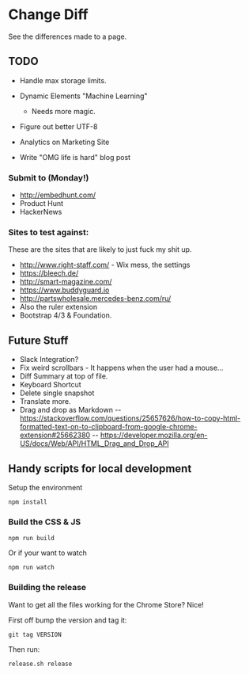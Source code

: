 # Change Diff

See the differences made to a page.

## TODO

  - Handle max storage limits.
  - Dynamic Elements "Machine Learning"
    - Needs more magic.
  - Figure out better UTF-8
  - Analytics on Marketing Site

  - Write "OMG life is hard" blog post

  ### Submit to (Monday!)

  - http://embedhunt.com/
  - Product Hunt
  - HackerNews

### Sites to test against:

These are the sites that are likely to just fuck my shit up.

 - http://www.right-staff.com/ - Wix mess, the settings
 - https://bleech.de/
 - http://smart-magazine.com/
 - https://www.buddyguard.io
 - http://partswholesale.mercedes-benz.com/ru/
 - Also the ruler extension
 - Bootstrap 4/3 & Foundation.

## Future Stuff

  - Slack Integration?
  - Fix weird scrollbars - It happens when the user had a mouse...
  - Diff Summary at top of file.
  - Keyboard Shortcut
  - Delete single snapshot
  - Translate more.
  - Drag and drop as Markdown 
    -- https://stackoverflow.com/questions/25657626/how-to-copy-html-formatted-text-on-to-clipboard-from-google-chrome-extension#25662380
    -- https://developer.mozilla.org/en-US/docs/Web/API/HTML_Drag_and_Drop_API

## Handy scripts for local development

Setup the environment 

    npm install

### Build the CSS & JS

    npm run build

Or if your want to watch

    npm run watch

### Building the release

Want to get all the files working for the Chrome Store? Nice! 

First off bump the version and tag it:

    git tag VERSION

Then run:

    release.sh release
